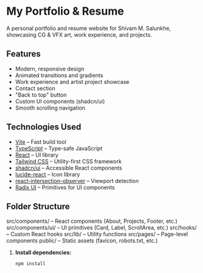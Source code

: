 # My Portfolio & Resume

A personal portfolio and resume website for Shivam M. Salunkhe, showcasing CG & VFX art, work experience, and projects.

## Features

- Modern, responsive design
- Animated transitions and gradients
- Work experience and artist project showcase
- Contact section
- "Back to top" button
- Custom UI components (shadcn/ui)
- Smooth scrolling navigation

## Technologies Used

- [Vite](https://vitejs.dev/) – Fast build tool
- [TypeScript](https://www.typescriptlang.org/) – Type-safe JavaScript
- [React](https://react.dev/) – UI library
- [Tailwind CSS](https://tailwindcss.com/) – Utility-first CSS framework
- [shadcn/ui](https://ui.shadcn.com/) – Accessible React components
- [lucide-react](https://lucide.dev/) – Icon library
- [react-intersection-observer](https://www.npmjs.com/package/react-intersection-observer) – Viewport detection
- [Radix UI](https://www.radix-ui.com/) – Primitives for UI components

## Folder Structure

src/components/ – React components (About, Projects, Footer, etc.)
src/components/ui/ – UI primitives (Card, Label, ScrollArea, etc.)
src/hooks/ – Custom React hooks
src/lib/ – Utility functions
src/pages/ – Page-level components
public/ – Static assets (favicon, robots.txt, etc.)

1. **Install dependencies:**
   ```sh
   npm install
   ```
